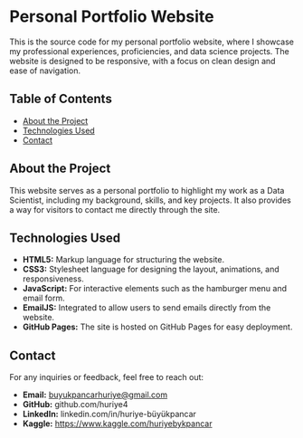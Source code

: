 # Personal Portfolio Website


This is the source code for my personal portfolio website, where I showcase my professional experiences, proficiencies, and data science projects. The website is designed to be responsive, with a focus on clean design and ease of navigation.

## Table of Contents

- [About the Project](#about-the-project)
- [Technologies Used](#technologies-used)
- [Contact](#contact)


## About the Project

This website serves as a personal portfolio to highlight my work as a Data Scientist, including my background, skills, and key projects. It also provides a way for visitors to contact me directly through the site.

## Technologies Used

- **HTML5:** Markup language for structuring the website.
- **CSS3:** Stylesheet language for designing the layout, animations, and responsiveness.
- **JavaScript:** For interactive elements such as the hamburger menu and email form.
- **EmailJS:** Integrated to allow users to send emails directly from the website.
- **GitHub Pages:** The site is hosted on GitHub Pages for easy deployment.


## Contact
For any inquiries or feedback, feel free to reach out:

- **Email:** buyukpancarhuriye@gmail.com
- **GitHub:** github.com/huriye4
- **LinkedIn:** linkedin.com/in/huriye-büyükpancar
- **Kaggle:** https://www.kaggle.com/huriyebykpancar
